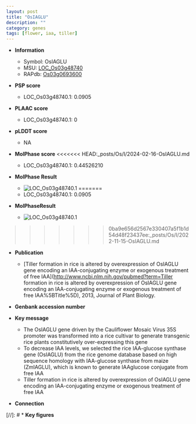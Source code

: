 ```yaml
---
layout: post
title: "OsIAGLU"
description: ""
category: genes
tags: [flower, iaa, tiller]
---
```


* **Information**  
    + Symbol: OsIAGLU  
    + MSU: [LOC_Os03g48740](http://rice.plantbiology.msu.edu/cgi-bin/ORF_infopage.cgi?orf=LOC_Os03g48740)  
    + RAPdb: [Os03g0693600](http://rapdb.dna.affrc.go.jp/viewer/gbrowse_details/irgsp1?name=Os03g0693600)  

* **PSP score**  
    + LOC_Os03g48740.1: 0.0905 

* **PLAAC score**  
    + LOC_Os03g48740.1: 0 

* **pLDDT score**
    + NA


* **MolPhase score**
<<<<<<< HEAD:_posts/Os/I/2024-02-16-OsIAGLU.md
    + LOC_Os03g48740.1: 0.44526210

* **MolPhase Result**
    + ![LOC_Os03g48740.1](https://304243504.github.io/Pictures/LOC_Os03g/LOC_Os03g48740.1.png)
=======
    + LOC_Os03g48740.1: 0.0905

* **MolPhaseResult**
    + ![LOC_Os03g48740.1](https://ricepsp.github.io/pictures/LOC_Os03g/LOC_Os03g48740.1.png)
>>>>>>> 0ba9e656d2567e330407a5f1b1d54d48f23437ee:_posts/Os/I/2022-11-15-OsIAGLU.md

* **Publication**  
    + [Tiller formation in rice is altered by overexpression of OsIAGLU gene encoding an IAA-conjugating enzyme or exogenous treatment of free IAA](http://www.ncbi.nlm.nih.gov/pubmed?term=Tiller formation in rice is altered by overexpression of OsIAGLU gene encoding an IAA-conjugating enzyme or exogenous treatment of free IAA%5BTitle%5D), 2013, Journal of Plant Biology.

* **Genbank accession number**  

* **Key message**  
    + The OsIAGLU gene driven by the Cauliflower Mosaic Virus 35S promoter was transformed into a rice cultivar to generate transgenic rice plants constitutively over-expressing this gene
    + To decrease IAA levels, we selected the rice IAA-glucose synthase gene (OsIAGLU) from the rice genome database based on high sequence homology with IAA-glucose synthase from maize (ZmIAGLU), which is known to generate IAAglucose conjugate from free IAA
    + Tiller formation in rice is altered by overexpression of OsIAGLU gene encoding an IAA-conjugating enzyme or exogenous treatment of free IAA

* **Connection**  

[//]: # * **Key figures**  


